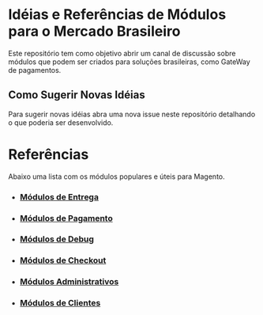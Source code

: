 # Idéias e Referências de Módulos para o Mercado Brasileiro

Este repositório tem como objetivo abrir um canal de discussão sobre módulos que podem ser criados para soluções brasileiras, como GateWay de pagamentos.

## Como Sugerir Novas Idéias

Para sugerir novas idéias abra uma nova issue neste repositório detalhando o que poderia ser desenvolvido.

# Referências

Abaixo uma lista com os módulos populares e úteis para Magento.

- ### [Módulos de Entrega](/docs/SHIPPING_MODULES.md)
- ### [Módulos de Pagamento](/docs/PAYMENT_MODULES.md)
- ### [Módulos de Debug](/docs/DEBUG_MODULES.md)
- ### [Módulos de Checkout](/docs/CHECKOUT_MODULES.md)
- ### [Módulos Administrativos](/docs/ADMIN_MODULES.md)
- ### [Módulos de Clientes](/docs/CUSTOMER_MODULES.md)

